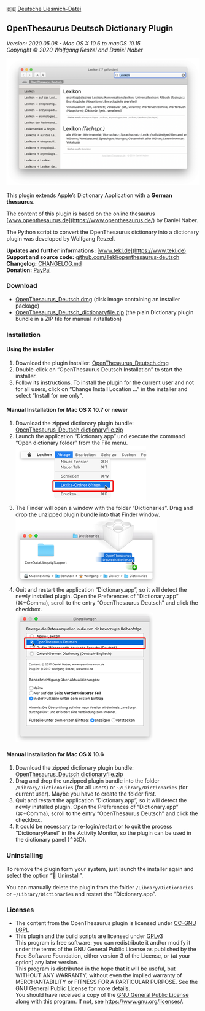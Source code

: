 🇩🇪 [Deutsche Liesmich-Datei](LIESMICH.md)

## OpenThesaurus Deutsch Dictionary Plugin

_Version: 2020.05.08 - Mac OS X 10.6 to macOS 10.15_<br>
_Copyright © 2020 Wolfgang Reszel and Daniel Naber_

![Screenshot](images/screenshots/OpenThesaurus_Screen_1.png)

This plugin extends Apple’s Dictionary Application with a **German thesaurus**.

The content of this plugin is based on the online thesaurus [www.openthesaurus.de](https://www.openthesaurus.de/) by Daniel Naber.

The Python script to convert the OpenThesaurus dictionary into a dictionary plugin was developed by Wolfgang Reszel.

**Updates and further informations:** [www.tekl.de](https://www.tekl.de)<br>
**Support and source code:** [github.com/Tekl/openthesaurus-deutsch](https://github.com/Tekl/openthesaurus-deutsch)<br>
**Changelog:** [CHANGELOG.md](https://github.com/Tekl/openthesaurus-deutsch/blob/master/CHANGELOG.md)<br>
**Donation:** [PayPal](https://www.paypal.me/WolfgangReszel)

### Download

- [OpenThesaurus_Deutsch.dmg](https://github.com/Tekl/openthesaurus-deutsch/releases/latest/download/OpenThesaurus_Deutsch.dmg) (disk image containing an installer package)
- [OpenThesaurus_Deutsch_dictionaryfile.zip](https://github.com/Tekl/openthesaurus-deutsch/releases/latest/download/OpenThesaurus_Deutsch_dictionaryfile.zip) (the plain Dictionary plugin bundle in a ZIP file for manual installation)

### Installation

#### Using the installer

1. Download the plugin installer: [OpenThesaurus_Deutsch.dmg](https://github.com/Tekl/openthesaurus-deutsch/releases/latest/download/OpenThesaurus_Deutsch.dmg)
2. Double-click on “OpenThesaurus Deutsch Installation” to start the installer.
3. Follow its instructions. To install the plugin for the current user and not for all users, click on “Change Install Location …” in the installer and select “Install for me only”.

#### Manual Installation for Mac OS X 10.7 or newer

1. Download the zipped dictionary plugin bundle: [OpenThesaurus_Deutsch.dictionaryfile.zip](https://github.com/Tekl/openthesaurus-deutsch/releases/latest/download/OpenThesaurus_Deutsch_dictionaryfile.zip)
2. Launch the application “Dictionary.app” und execute the command “Open dictionary folder” from the File menu.  
![Step 1](images/manual%20installation/dict-inst-1cursor.png)
3. The Finder will open a window with the folder “Dictionaries”. Drag and drop the unzipped plugin bundle into that Finder window.  
![Step 2](images/manual%20installation/dict-inst-2cursor.png)
4. Quit and restart the application “Dictionary.app”, so it will detect the newly installed plugin. Open the Preferences of “Dictionary.app” (⌘+Comma), scroll to the entry “OpenThesaurus Deutsch” and click the checkbox.  
![Step 3](images/manual%20installation/dict-inst-3cursor.png)

#### Manual Installation for Mac OS X 10.6

1. Download the zipped dictionary plugin bundle: [OpenThesaurus_Deutsch.dictionaryfile.zip](https://github.com/Tekl/openthesaurus-deutsch/releases)
2. Drag and drop the unzipped plugin bundle into the folder `/Library/Dictionaries` (for all users) or `~/Library/Dictionaries` (for current user). Maybe you have to create the folder first.
3. Quit and restart the application “Dictionary.app”, so it will detect the newly installed plugin. Open the Preferences of “Dictionary.app” (⌘+Comma), scroll to the entry “OpenThesaurus Deutsch” and click the checkbox.
4. It could be necessary to re-login/restart or to quit the process “DictionaryPanel” in the Activity Monitor, so the plugin can be used in the dictionary panel (⌃⌘D).

### Uninstalling

To remove the plugin form your system, just launch the installer again and select the option “🚫 Uninstall”.

You can manually delete the plugin from the folder `/Library/Dictionaries` or `~/Library/Dictionaries` and restart the “Dictionary.app”.

### Licenses

- The content from the OpenThesaurus plugin is licensed under [CC-GNU LGPL](https://creativecommons.org/licenses/LGPL/2.1/)
- This plugin and the build scripts are licensed under [GPLv3](https://www.gnu.org/licenses/gpl.html)<br>
  This program is free software: you can redistribute it and/or modify it under the terms of the GNU General Public License as published by the Free Software Foundation, either version 3 of the License, or (at your option) any later version.<br>
  This program is distributed in the hope that it will be useful, but WITHOUT ANY WARRANTY; without even the implied warranty of MERCHANTABILITY or FITNESS FOR A PARTICULAR PURPOSE.  See the GNU General Public License for more details.<br>
  You should have received a copy of the [GNU General Public License](LICENSE) along with this program. If not, see <https://www.gnu.org/licenses/>.

